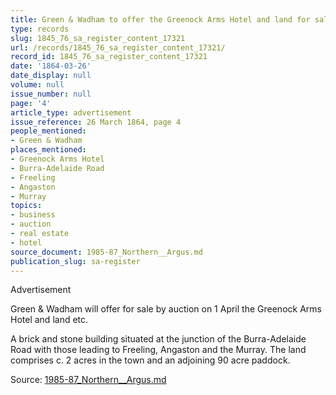 ```yaml
---
title: Green & Wadham to offer the Greenock Arms Hotel and land for sale by auction
type: records
slug: 1845_76_sa_register_content_17321
url: /records/1845_76_sa_register_content_17321/
record_id: 1845_76_sa_register_content_17321
date: '1864-03-26'
date_display: null
volume: null
issue_number: null
page: '4'
article_type: advertisement
issue_reference: 26 March 1864, page 4
people_mentioned:
- Green & Wadham
places_mentioned:
- Greenock Arms Hotel
- Burra-Adelaide Road
- Freeling
- Angaston
- Murray
topics:
- business
- auction
- real estate
- hotel
source_document: 1985-87_Northern__Argus.md
publication_slug: sa-register
---
```


Advertisement

Green & Wadham will offer for sale by auction on 1 April the Greenock Arms Hotel and land etc.

A brick and stone building situated at the junction of the Burra-Adelaide Road with those leading to Freeling, Angaston and the Murray.  The land comprises c. 2 acres in the town and an adjoining 90 acre paddock.

Source: [1985-87_Northern__Argus.md](/downloads/markdown/1985-87_Northern__Argus.md)
